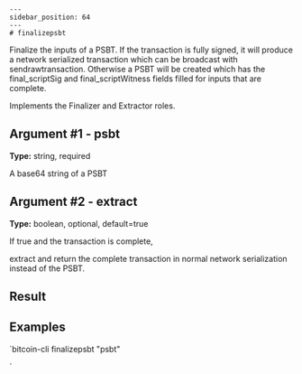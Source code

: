 
    ---
    sidebar_position: 64
    ---
    # finalizepsbt

Finalize the inputs of a PSBT. If the transaction is fully signed, it will produce a network serialized transaction which can be broadcast with sendrawtransaction. Otherwise a PSBT will be created which has the final\_scriptSig and final\_scriptWitness fields filled for inputs that are complete.

Implements the Finalizer and Extractor roles.

## Argument #1 - psbt

**Type:** string, required

A base64 string of a PSBT

## Argument #2 - extract

**Type:** boolean, optional, default=true

If true and the transaction is complete,

extract and return the complete transaction in normal network serialization instead of the PSBT.

## Result

## Examples

`bitcoin-cli finalizepsbt "psbt"

`